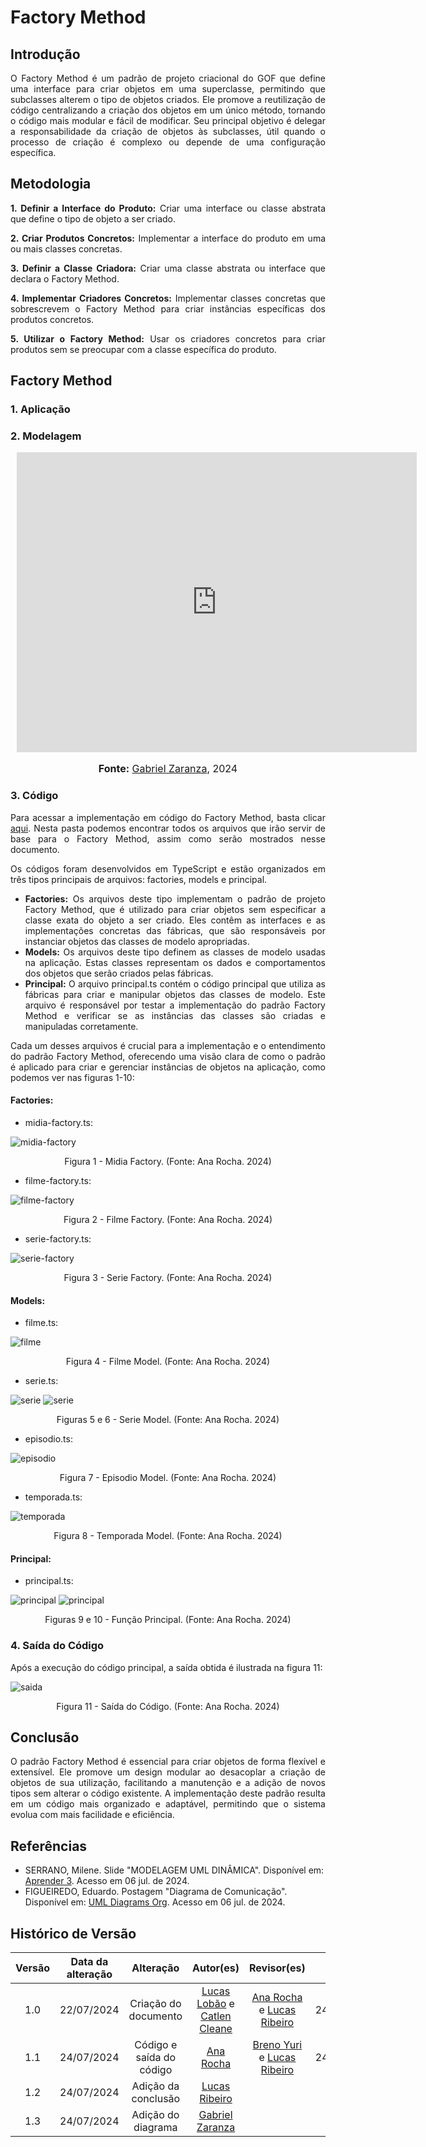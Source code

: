 # Factory Method

## Introdução

<div style="text-align: justify;">
O Factory Method é um padrão de projeto criacional do GOF que define uma interface para criar objetos em uma superclasse, permitindo que subclasses alterem o tipo de objetos criados. Ele promove a reutilização de código centralizando a criação dos objetos em um único método, tornando o código mais modular e fácil de modificar. Seu principal objetivo é delegar a responsabilidade da criação de objetos às subclasses, útil quando o processo de criação é complexo ou depende de uma configuração específica.
</div>

## Metodologia

<div style="text-align: justify;">

**1. Definir a Interface do Produto:** Criar uma interface ou classe abstrata que define o tipo de objeto a ser criado.

**2. Criar Produtos Concretos:** Implementar a interface do produto em uma ou mais classes concretas.

**3. Definir a Classe Criadora:** Criar uma classe abstrata ou interface que declara o Factory Method.

**4. Implementar Criadores Concretos:** Implementar classes concretas que sobrescrevem o Factory Method para criar instâncias específicas dos produtos concretos.

**5. Utilizar o Factory Method:** Usar os criadores concretos para criar produtos sem se preocupar com a classe específica do produto.

</div>

## Factory Method

### 1. Aplicação

<div style="text-align: justify;">
   
</div>


### 2. Modelagem


<div style="text-align: justify;">
   <div style="width: 640px; height: 480px; margin: 10px; position: relative;"><iframe allowfullscreen frameborder="0" style="width:640px; height:480px" src="https://lucid.app/documents/embedded/88f1a1d7-01af-4a50-875f-9473e161e679" id="4xiXPVw9lOHQ"></iframe></div>
   <font size="3"><p style="text-align: center"><b>Fonte:</b> <a href="https://github.com/GZaranza">Gabriel Zaranza</a>, 2024</p></font>
   
</div>

### 3. Código

<div style="text-align: justify;">

Para acessar a implementação em código do Factory Method, basta clicar [aqui](https://github.com/UnBArqDsw2024-1/2024.1_G4_My_Video/tree/main/src/FactoryMethod). Nesta pasta podemos encontrar todos os arquivos que irão servir de base para o Factory Method, assim como serão mostrados nesse documento.

Os códigos foram desenvolvidos em TypeScript e estão organizados em três tipos principais de arquivos: factories, models e principal.

- **Factories:** Os arquivos deste tipo implementam o padrão de projeto Factory Method, que é utilizado para criar objetos sem especificar a classe exata do objeto a ser criado. Eles contêm as interfaces e as implementações concretas das fábricas, que são responsáveis por instanciar objetos das classes de modelo apropriadas.
- **Models:** Os arquivos deste tipo definem as classes de modelo usadas na aplicação. Estas classes representam os dados e comportamentos dos objetos que serão criados pelas fábricas.
- **Principal:** O arquivo principal.ts contém o código principal que utiliza as fábricas para criar e manipular objetos das classes de modelo. Este arquivo é responsável por testar a implementação do padrão Factory Method e verificar se as instâncias das classes são criadas e manipuladas corretamente.

Cada um desses arquivos é crucial para a implementação e o entendimento do padrão Factory Method, oferecendo uma visão clara de como o padrão é aplicado para criar e gerenciar instâncias de objetos na aplicação, como podemos ver nas figuras 1-10:

#### Factories:

- midia-factory.ts:

![midia-factory](../assets/img/factory_method/midia-factory.png)

<div style="text-align: center;">
  <p>Figura 1 - Midia Factory. (Fonte: Ana Rocha. 2024)</p>
</div>

- filme-factory.ts:

![filme-factory](../assets/img/factory_method/filme-factory.png)

<div style="text-align: center;">
  <p>Figura 2 - Filme Factory. (Fonte: Ana Rocha. 2024)</p>
</div>

- serie-factory.ts:

![serie-factory](../assets/img/factory_method/serie-factory.png)

<div style="text-align: center;">
  <p>Figura 3 - Serie Factory. (Fonte: Ana Rocha. 2024)</p>
</div>

#### Models:

- filme.ts:

![filme](../assets/img/factory_method/filme.png)

<div style="text-align: center;">
  <p>Figura 4 - Filme Model. (Fonte: Ana Rocha. 2024)</p>
</div>

- serie.ts:

![serie](../assets/img/factory_method/serie1.png)
![serie](../assets/img/factory_method/serie2.png)

<div style="text-align: center;">
  <p>Figuras 5 e 6 - Serie Model. (Fonte: Ana Rocha. 2024)</p>
</div>

- episodio.ts:

![episodio](../assets/img/factory_method/episodio.png)

<div style="text-align: center;">
  <p>Figura 7 - Episodio Model. (Fonte: Ana Rocha. 2024)</p>
</div>

- temporada.ts:

![temporada](../assets/img/factory_method/temporada.png)

<div style="text-align: center;">
  <p>Figura 8 - Temporada Model. (Fonte: Ana Rocha. 2024)</p>
</div>

#### Principal:

- principal.ts:

![principal](../assets/img/factory_method/principal1.png)
![principal](../assets/img/factory_method/principal2.png)

<div style="text-align: center;">
  <p>Figuras 9 e 10 - Função Principal. (Fonte: Ana Rocha. 2024)</p>
</div>
</div>

### 4. Saída do Código

<div style="text-align: justify;">
Após a execução do código principal, a saída obtida é ilustrada na figura 11:

![saida](../assets/img/factory_method/saidaCodigo.png)

<div style="text-align: center;">
  <p>Figura 11 - Saída do Código. (Fonte: Ana Rocha. 2024)</p>
</div>

</div>

## Conclusão

<div style="text-align: justify;">

O padrão Factory Method é essencial para criar objetos de forma flexível e extensível. Ele promove um design modular ao desacoplar a criação de objetos de sua utilização, facilitando a manutenção e a adição de novos tipos sem alterar o código existente. A implementação deste padrão resulta em um código mais organizado e adaptável, permitindo que o sistema evolua com mais facilidade e eficiência.

</div>

## Referências

- SERRANO, Milene. Slide "MODELAGEM UML DINÂMICA". Disponível em: [Aprender 3](https://aprender3.unb.br/pluginfile.php/2790248/mod_label/intro/Arquitetura%20e%20Desenho%20de%20Software%20-%20Aula%20Modelagem%20UML%20Din%C3%A2mica%20-%20Profa.%20Milene.pdf). Acesso em 06 jul. de 2024. </br>
- FIGUEIREDO, Eduardo. Postagem "Diagrama de Comunicação". Disponível em: [UML Diagrams Org](https://homepages.dcc.ufmg.br/~figueiredo/disciplinas/aulas/uml-diagrama-comunicacao_v01.pdf). Acesso em 06 jul. de 2024. </br>

## Histórico de Versão

| Versão | Data da alteração |            Alteração             |                                           Autor(es)                                           |                                                                   Revisor(es)                                                                    | Data de revisão |
| :----: | :---------------: | :------------------------------: | :-------------------------------------------------------------------------------------------: | :----------------------------------------------------------------------------------------------------------------------------------------------: | :-------------: |
|  1.0   |    22/07/2024     |       Criação do documento       | [Lucas Lobão](https://github.com/lucaslobao-18) e [Catlen Cleane](https://github.com/catlenc) | [Ana Rocha](https://github.com/anaaroch) e [Lucas Ribeiro](https://github.com/lucassouzs) | 24/07/2024 |
|  1.1   |    24/07/2024     |       Código e saída do código       | [Ana Rocha](https://github.com/anaaroch) | [Breno Yuri](https://github.com/YuriBre) e [Lucas Ribeiro](https://github.com/lucassouzs) | 24/07/2024 |
|  1.2   |    24/07/2024     |       Adição da conclusão       | [Lucas Ribeiro](https://github.com/lucassouzs) |  |  |
|  1.3   |    24/07/2024     |       Adição do diagrama       | [Gabriel Zaranza](https://github.com/GZaranza) |  |  |
